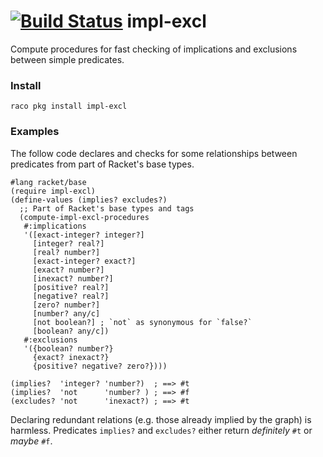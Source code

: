 [![Build Status](https://travis-ci.org/philnguyen/impl-excl.svg?branch=master)](https://travis-ci.org/philnguyen/impl-excl) impl-excl
=========================================

Compute procedures for fast checking of implications and exclusions between simple predicates.

### Install

```
raco pkg install impl-excl
```

### Examples

The follow code declares and checks for some relationships between predicates
from part of Racket's base types.

```racket
#lang racket/base
(require impl-excl)
(define-values (implies? excludes?)
  ;; Part of Racket's base types and tags
  (compute-impl-excl-procedures
   #:implications
   '([exact-integer? integer?] 
     [integer? real?]
     [real? number?]
     [exact-integer? exact?]
     [exact? number?]
     [inexact? number?]
     [positive? real?]
     [negative? real?]
     [zero? number?]
     [number? any/c]
     [not boolean?] ; `not` as synonymous for `false?`
     [boolean? any/c])
   #:exclusions
   '({boolean? number?}
     {exact? inexact?}
     {positive? negative? zero?})))
     
(implies?  'integer? 'number?)  ; ==> #t
(implies?  'not      'number? ) ; ==> #f
(excludes? 'not      'inexact?) ; ==> #t
```

Declaring redundant relations (e.g. those already implied by the graph) is harmless.
Predicates `implies?` and `excludes?` either return *definitely* `#t` or *maybe* `#f`.
